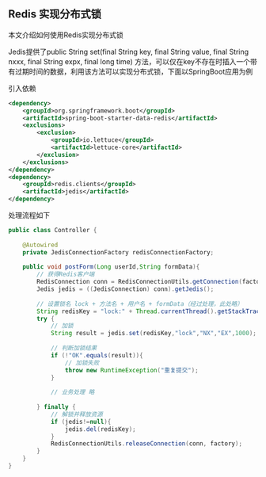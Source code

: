 ## Redis 实现分布式锁

本文介绍如何使用Redis实现分布式锁

Jedis提供了public String set(final String key, final String value, final String nxxx, final String expx, final long time)
方法，可以仅在key不存在时插入一个带有过期时间的数据，利用该方法可以实现分布式锁，下面以SpringBoot应用为例

引入依赖

```xml
<dependency>
	<groupId>org.springframework.boot</groupId>
	<artifactId>spring-boot-starter-data-redis</artifactId>
	<exclusions>
        <exclusion>
            <groupId>io.lettuce</groupId>
            <artifactId>lettuce-core</artifactId>
        </exclusion>
    </exclusions>
</dependency>
<dependency>
	<groupId>redis.clients</groupId>
	<artifactId>jedis</artifactId>
</dependency>
```

处理流程如下

```java
public class Controller {
    
    @Autowired
    private JedisConnectionFactory redisConnectionFactory;
    
    public void postForm(Long userId,String formData){
		// 获得Redis客户端
        RedisConnection conn = RedisConnectionUtils.getConnection(factory);
        Jedis jedis = ((JedisConnection) conn).getJedis();
        
        // 设置锁名 lock + 方法名 + 用户名 + formData（经过处理，此处略）
        String redisKey = "lock:" + Thread.currentThread().getStackTrace()[1].getMethodName() + ":" + userId + ":" + formData;
        try {
            // 加锁
            String result = jedis.set(redisKey,"lock","NX","EX",1000);
            
            // 判断加锁结果
            if (!"OK".equals(result)){
                // 加锁失败
                throw new RuntimeException("重复提交");
            }
            
            // 业务处理 略
            
        } finally {
            // 解锁并释放资源
            if (jedis!=null){
                jedis.del(redisKey);
            }
            RedisConnectionUtils.releaseConnection(conn, factory);
        }
    }
}
```